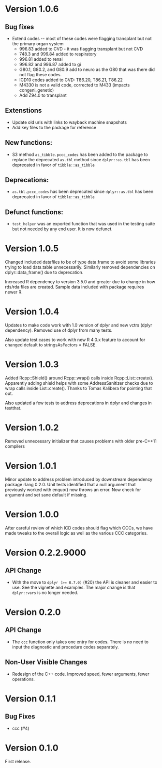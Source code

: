# Version 1.0.6

## Bug fixes

* Extend codes -- most of these codes were flagging transplant but not the primary organ system
    * 996.83 added to CVD - it was flagging transplant but not CVD
    * 748.3 and 996.84 added to respiratory
    * 996.81 added to renal
    * 996.82 and 996.87 added to gi
    * G80.1, G80.2, and G80.9 add to neuro as the G80 that was there did not
      flag these codes.
    * ICD10 codes added to CVD: T86.20, T86.21, T86.22
    * M4330 is not a valid code, corrected to M433 (impacts congeni_genetic)
    * Add Z94.0 to transplant

## Extenstions
* Update old urls with links to wayback machine snapshots
* Add key files to the package for reference

## New functions:
* S3 method `as_tibble.pccc_codes` has been added to the package to replace the
  deprecated `as.tbl` method since `dplyr::as.tbl` has been deprecated in favor
  of `tibble::as_tibble`

## Deprecations:
* `as.tbl.pccc_codes` has been deprecated since `dplyr::as.tbl` has been
  deprecated in favor of `tibble::as_tibble`

## Defunct functions:
* `test_helper` was an exported function that was used in the testing suite but
  not needed by any end user.  It is now defunct.

# Version 1.0.5

Changed included datafiles to be of type data.frame to avoid some libraries trying to load data.table unnecessarily. Similarly removed dependencies on dplyr::data_frame() due to deprecation.

Increased R dependency to version 3.5.0 and greater due to change in how rds/rda files are created. Sample data included with package requires newer R.

# Version 1.0.4

Updates to make code work with 1.0 version of dplyr and new vctrs (dplyr dependency). Removed use of dplyr from many tests.

Also update test cases to work with new R 4.0.x feature to account for changed default to stringsAsFactors = FALSE.

# Version 1.0.3

Added Rcpp::Shield<SEXP>() around Rcpp::wrap() calls inside Rcpp::List::create(). Apparently adding shield helps with some AddressSanitizer checks due to wrap calls inside List::create(). Thanks to Tomas Kalibera for pointing that out.

Also updated a few tests to address deprecations in dplyr and changes in testthat.

# Version 1.0.2

Removed unnecessary initializer that causes problems with older pre-C++11 compilers

# Version 1.0.1

Minor update to address problem introduced by downstream dependency package rlang 0.2.0. Unit tests identified that a null argument that previously worked with enquo() now throws an error. Now check for argument and set sane default if missing.

# Version 1.0.0

After careful review of which ICD codes should flag which CCCs, we have made tweaks to the overall logic as well as the various CCC categories.

# Version 0.2.2.9000

## API Change
* With the move to `dplyr (>= 0.7.0)` (#20) the API is cleaner and easier to
  use.  See the vignette and examples.  The major change is that `dplyr::vars`
  is no longer needed.

# Version 0.2.0

## API Change
* The `ccc` function only takes one entry for codes.  There is no need to input
  the diagnostic and procedure codes separately.

## Non-User Visible Changes
* Redesign of the C++ code.  Improved speed, fewer arguments, fewer operations.

# Version 0.1.1

## Bug Fixes

* ccc (#4)

# Version 0.1.0
First release.

